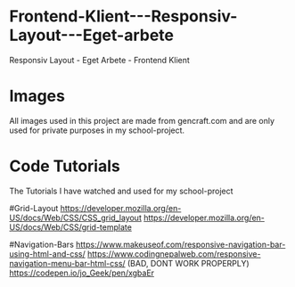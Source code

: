 # Frontend-Klient---Responsiv-Layout---Eget-arbete
Responsiv Layout - Eget Arbete - Frontend Klient

# Images
All images used in this project are made from gencraft.com and are only used for private purposes in my school-project.

# Code Tutorials
The Tutorials I have watched and used for my school-project

#Grid-Layout
https://developer.mozilla.org/en-US/docs/Web/CSS/CSS_grid_layout
https://developer.mozilla.org/en-US/docs/Web/CSS/grid-template

#Navigation-Bars
https://www.makeuseof.com/responsive-navigation-bar-using-html-and-css/
https://www.codingnepalweb.com/responsive-navigation-menu-bar-html-css/ (BAD, DONT WORK PROPERPLY)
https://codepen.io/jo_Geek/pen/xgbaEr
